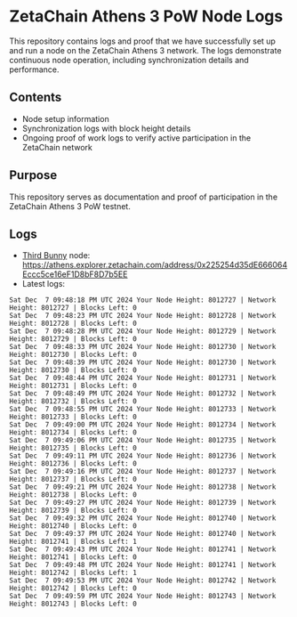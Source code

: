 # ZetaChain Athens 3 PoW Node Logs
This repository contains logs and proof that we have successfully set up and run a node on the ZetaChain Athens 3 network. The logs demonstrate continuous node operation, including synchronization details and performance.

## Contents
- Node setup information
- Synchronization logs with block height details
- Ongoing proof of work logs to verify active participation in the ZetaChain network

## Purpose
This repository serves as documentation and proof of participation in the ZetaChain Athens 3 PoW testnet.

## Logs

- [Third Bunny](https://thirdbunny.xyz/) node: https://athens.explorer.zetachain.com/address/0x225254d35dE666064Eccc5ce16eF1D8bF8D7b5EE
- Latest logs:
```
Sat Dec  7 09:48:18 PM UTC 2024 Your Node Height: 8012727 | Network Height: 8012727 | Blocks Left: 0
Sat Dec  7 09:48:23 PM UTC 2024 Your Node Height: 8012728 | Network Height: 8012728 | Blocks Left: 0
Sat Dec  7 09:48:28 PM UTC 2024 Your Node Height: 8012729 | Network Height: 8012729 | Blocks Left: 0
Sat Dec  7 09:48:33 PM UTC 2024 Your Node Height: 8012730 | Network Height: 8012730 | Blocks Left: 0
Sat Dec  7 09:48:39 PM UTC 2024 Your Node Height: 8012730 | Network Height: 8012730 | Blocks Left: 0
Sat Dec  7 09:48:44 PM UTC 2024 Your Node Height: 8012731 | Network Height: 8012731 | Blocks Left: 0
Sat Dec  7 09:48:49 PM UTC 2024 Your Node Height: 8012732 | Network Height: 8012732 | Blocks Left: 0
Sat Dec  7 09:48:55 PM UTC 2024 Your Node Height: 8012733 | Network Height: 8012733 | Blocks Left: 0
Sat Dec  7 09:49:00 PM UTC 2024 Your Node Height: 8012734 | Network Height: 8012734 | Blocks Left: 0
Sat Dec  7 09:49:06 PM UTC 2024 Your Node Height: 8012735 | Network Height: 8012735 | Blocks Left: 0
Sat Dec  7 09:49:11 PM UTC 2024 Your Node Height: 8012736 | Network Height: 8012736 | Blocks Left: 0
Sat Dec  7 09:49:16 PM UTC 2024 Your Node Height: 8012737 | Network Height: 8012737 | Blocks Left: 0
Sat Dec  7 09:49:21 PM UTC 2024 Your Node Height: 8012738 | Network Height: 8012738 | Blocks Left: 0
Sat Dec  7 09:49:27 PM UTC 2024 Your Node Height: 8012739 | Network Height: 8012739 | Blocks Left: 0
Sat Dec  7 09:49:32 PM UTC 2024 Your Node Height: 8012740 | Network Height: 8012740 | Blocks Left: 0
Sat Dec  7 09:49:37 PM UTC 2024 Your Node Height: 8012740 | Network Height: 8012741 | Blocks Left: 1
Sat Dec  7 09:49:43 PM UTC 2024 Your Node Height: 8012741 | Network Height: 8012741 | Blocks Left: 0
Sat Dec  7 09:49:48 PM UTC 2024 Your Node Height: 8012741 | Network Height: 8012742 | Blocks Left: 1
Sat Dec  7 09:49:53 PM UTC 2024 Your Node Height: 8012742 | Network Height: 8012742 | Blocks Left: 0
Sat Dec  7 09:49:59 PM UTC 2024 Your Node Height: 8012743 | Network Height: 8012743 | Blocks Left: 0
```

